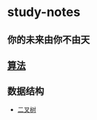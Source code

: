 # study-notes
## 你的未来由你不由天
## [算法](https://github.com/williambaozk/study-notes/blob/master/algorithm/java/编程题库.md)

## 数据结构
  * [二叉树](https://github.com/williambaozk/study-notes/blob/master/data-structure/binaryTree.md)

